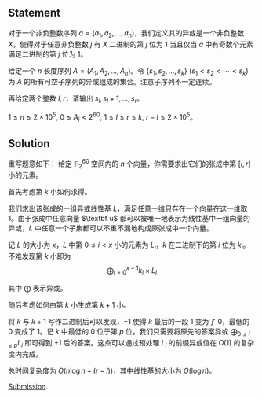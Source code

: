 ## $\text{Statement}$

对于一个非负整数序列 $a = (a_1, a_2, \dots, a_n)$，我们定义其的异或是一个非负整数 $X$，使得对于任意非负整数 $j$ 有 $X$ 二进制的第 $j$ 位为 $1$ 当且仅当 $a$ 中有奇数个元素满足二进制的第 $j$ 位为 $1$。

给定一个 $n$ 长度序列 $A = (A_1, A_2, \dots, A_n)$。令 $\{s_1, s_2, \dots, s_k\}\ (s_1 < s_2 < \cdots < s_k)$ 为 $A$ 的所有可空子序列的异或组成的集合。注意子序列不一定连续。

再给定两个整数 $l, r$，请输出 $s_l, s_l + 1,\dots, s_r$。

$1\le n \le 2\times 10^5, \ 0\le A_i < 2^{60},\ 1\le l \le r \le k, \ r - l \le 2\times 10^5$。

## $\text{Solution}$

重写题意如下：
给定 $\mathbb F_2^{60}$ 空间内的 $n$ 个向量，你需要求出它们的张成中第 $[l,r]$ 小的元素。

首先考虑第 $k$ 小如何求得。

我们求出该张成的一组异或线性基 $L$，满足任意一维只存在一个向量在这一维取 $1$。由于张成中任意向量 $\textbf u$ 都可以被唯一地表示为线性基中一组向量的异或，$L$ 中任意一个子集都可以不重不漏地构成原张成中一个向量。

记 $L$ 的大小为 $x$，$L$ 中第 $0\le i < x$ 小的元素为 $L_i$，$k$ 在二进制下的第 $i$ 位为 $k_i$。不难发现第 $k$ 小即为
$$\bigoplus _{i = 0}^{x-1} k_i \times L_i$$

其中 $\bigoplus$ 表示异或。

随后考虑如何由第 $k$ 小生成第 $k + 1$ 小。

将 $k$ 与 $k + 1$ 写作二进制后可以发现，$+1$ 使得 $k$ 最后的一段 $1$ 变为了 $0$，最低的 $0$ 变成了 $1$。记 $k$ 中最低的 $0$ 位于第 $p$ 位，我们只需要将原先的答案异或 $\bigoplus_{0\le i\le p} L_i$ 即可得到 $+1$ 后的答案。这点可以通过预处理 $L_i$ 的前缀异或值在 $O(1)$ 的复杂度内完成。

总时间复杂度为 $O(n\log n + (r - l))$，其中线性基的大小为 $O(\log n)$。

[Submission](https://atcoder.jp/contests/abc283/submissions/37532674).
